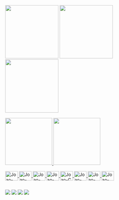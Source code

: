 
 <div>
 <img height="170em" src="https://s3.us-west-2.amazonaws.com/secure.notion-static.com/2db3ad72-b613-47ab-8107-11bba87d3d1c/_3dtext2gif_ktfhtxggaedi.gif?X-Amz-Algorithm=AWS4-HMAC-SHA256&X-Amz-Credential=AKIAT73L2G45O3KS52Y5%2F20210806%2Fus-west-2%2Fs3%2Faws4_request&X-Amz-Date=20210806T134837Z&X-Amz-Expires=86400&X-Amz-Signature=c3024d115fe0068963045a95119abc2895eeb2d0aed3e6b31181459ea58de0b5&X-Amz-SignedHeaders=host&response-content-disposition=filename%20%3D%22_3dtext2gif_ktfhtxggaedi.gif%22"/>
  
 <img height="170em" src="https://s3.us-west-2.amazonaws.com/secure.notion-static.com/80fe180d-3ee8-4f87-b6f8-685748692bd0/prog.gif?X-Amz-Algorithm=AWS4-HMAC-SHA256&X-Amz-Credential=AKIAT73L2G45O3KS52Y5%2F20210806%2Fus-west-2%2Fs3%2Faws4_request&X-Amz-Date=20210806T132843Z&X-Amz-Expires=86400&X-Amz-Signature=0cdd8b03e8fa3d935507f4a7467d5b6be7628772c462475f4af966d2da3836fd&X-Amz-SignedHeaders=host&response-content-disposition=filename%20%3D%22prog.gif%22"/>
 
 <img height="170em" src="https://s3.us-west-2.amazonaws.com/secure.notion-static.com/f8d5aa13-c534-491b-bd83-db9598b46a2a/mat.gif?X-Amz-Algorithm=AWS4-HMAC-SHA256&X-Amz-Credential=AKIAT73L2G45O3KS52Y5%2F20210806%2Fus-west-2%2Fs3%2Faws4_request&X-Amz-Date=20210806T132914Z&X-Amz-Expires=86400&X-Amz-Signature=af69f1fa787c2bb37f3eeef7b240f3b35a8e82e890d83821f851712d7f9f8214&X-Amz-SignedHeaders=host&response-content-disposition=filename%20%3D%22mat.gif%22"/>
 

 </div><br>
 
 <div>
 <a href="https://github.com/joaoguilhermemendes">
  <img height="150em" src="https://github-readme-stats.vercel.app/api?username=joaoguilhermemendes&show_icons=true&theme=dark&include_all_commits=true&count_private=true"/>
  <img height="150em" src="https://github-readme-stats.vercel.app/api/top-langs/?username=joaoguilhermemendes&layout=compact&langs_count=16&theme=dark"/>
<div>
<div style="display: inline_block"><br>
  <img align="center" alt="Joao-Js" height="30" width="40" src="https://s3.us-west-2.amazonaws.com/secure.notion-static.com/a3586ee2-0f04-4594-a95b-d3318ae4000f/javascript.svg?X-Amz-Algorithm=AWS4-HMAC-SHA256&X-Amz-Credential=AKIAT73L2G45O3KS52Y5%2F20210806%2Fus-west-2%2Fs3%2Faws4_request&X-Amz-Date=20210806T150138Z&X-Amz-Expires=86400&X-Amz-Signature=56d876e6d5a700e746b17be93fcf72d9a009345a4c6e476bc69de7796469f54e&X-Amz-SignedHeaders=host&response-content-disposition=filename%20%3D%22javascript.svg%22">
  <img align="center" alt="Joao-HTML" height="30" width="40" src="https://s3.us-west-2.amazonaws.com/secure.notion-static.com/fcdee2cf-9528-4742-86ed-4b99106162f2/html5.svg?X-Amz-Algorithm=AWS4-HMAC-SHA256&X-Amz-Credential=AKIAT73L2G45O3KS52Y5%2F20210806%2Fus-west-2%2Fs3%2Faws4_request&X-Amz-Date=20210806T150329Z&X-Amz-Expires=86400&X-Amz-Signature=22f527c07941bb154180411c090f81b1fc2365bb59e9a90e379c73df7be3e68f&X-Amz-SignedHeaders=host&response-content-disposition=filename%20%3D%22html5.svg%22">
  <img align="center" alt="Joao-CSS" height="30" width="40" src="https://s3.us-west-2.amazonaws.com/secure.notion-static.com/b7b09083-57dc-4884-907f-6fc5d3d6e761/css3.svg?X-Amz-Algorithm=AWS4-HMAC-SHA256&X-Amz-Credential=AKIAT73L2G45O3KS52Y5%2F20210806%2Fus-west-2%2Fs3%2Faws4_request&X-Amz-Date=20210806T150156Z&X-Amz-Expires=86400&X-Amz-Signature=ffe377b77bf2f5683d10a1a3ea3ecd02a81e844ba261f1a9b8d325cd5775cba4&X-Amz-SignedHeaders=host&response-content-disposition=filename%20%3D%22css3.svg%22">
  <img align="center" alt="Joao-Python" height="30" width="40" src="https://s3.us-west-2.amazonaws.com/secure.notion-static.com/66b887a0-4877-46f7-9875-3f8a3c0890d4/python.svg?X-Amz-Algorithm=AWS4-HMAC-SHA256&X-Amz-Credential=AKIAT73L2G45O3KS52Y5%2F20210806%2Fus-west-2%2Fs3%2Faws4_request&X-Amz-Date=20210806T150147Z&X-Amz-Expires=86400&X-Amz-Signature=f79f48b485bf50ea1f1e282fb0cf3901dc0a7adc7eb70fa550588b6709effdd9&X-Amz-SignedHeaders=host&response-content-disposition=filename%20%3D%22python.svg%22">
  <img align="center" alt="Joao-C" height="30" width="40" src="https://s3.us-west-2.amazonaws.com/secure.notion-static.com/caaec1c0-b4b2-4af6-8bb6-61cdc6ca56fe/c.svg?X-Amz-Algorithm=AWS4-HMAC-SHA256&X-Amz-Credential=AKIAT73L2G45O3KS52Y5%2F20210806%2Fus-west-2%2Fs3%2Faws4_request&X-Amz-Date=20210806T150152Z&X-Amz-Expires=86400&X-Amz-Signature=be19c1f8e4b0ae3ad2683d61aec3676509a1b35e5ff4e5078e293c10811cd917&X-Amz-SignedHeaders=host&response-content-disposition=filename%20%3D%22c.svg%22">
 <img align="center" alt="Joao-git" height="30" width="40" src="https://s3.us-west-2.amazonaws.com/secure.notion-static.com/c178e5ed-7f7a-4eb5-a699-da88f179e9ae/git.svg?X-Amz-Algorithm=AWS4-HMAC-SHA256&X-Amz-Credential=AKIAT73L2G45O3KS52Y5%2F20210806%2Fus-west-2%2Fs3%2Faws4_request&X-Amz-Date=20210806T150041Z&X-Amz-Expires=86400&X-Amz-Signature=9792f84151460f0b589047f403d9362cc3c4fe36c71fde3d69003795c04da7b4&X-Amz-SignedHeaders=host&response-content-disposition=filename%20%3D%22git.svg%22">
 <img align="center" alt="Joao-github" height="30" width="40" src="https://s3.us-west-2.amazonaws.com/secure.notion-static.com/8429e8d4-22c8-45f4-9de7-458dfb51c5db/github.svg?X-Amz-Algorithm=AWS4-HMAC-SHA256&X-Amz-Credential=AKIAT73L2G45O3KS52Y5%2F20210806%2Fus-west-2%2Fs3%2Faws4_request&X-Amz-Date=20210806T150134Z&X-Amz-Expires=86400&X-Amz-Signature=68b89eb2f2eb485879a0a0fe914d1419a8ab45ec1bfc624a24769b7d1a42bf1a&X-Amz-SignedHeaders=host&response-content-disposition=filename%20%3D%22github.svg%22">
 <a target="_blank" href="https://github.com/joaoguilhermemendes/markdown"><img align="center" alt="Joao-markdown" height="30" width="40" src="https://s3.us-west-2.amazonaws.com/secure.notion-static.com/3983734c-290c-4950-8931-3151ea8d1fd1/markdown.svg?X-Amz-Algorithm=AWS4-HMAC-SHA256&X-Amz-Credential=AKIAT73L2G45O3KS52Y5%2F20210806%2Fus-west-2%2Fs3%2Faws4_request&X-Amz-Date=20210806T150143Z&X-Amz-Expires=86400&X-Amz-Signature=2a04528380d6cc0d97eb5c3fbbf45581a7a655428e8ff24f134f04479ea3707b&X-Amz-SignedHeaders=host&response-content-disposition=filename%20%3D%22markdown.svg%22"></a>
 
</div>
  
  ##
 

  <a href="https://www.youtube.com/channel/UC4ZZGjr6iErkdvSytagUr8A" target="_blank"><img src="https://img.shields.io/badge/-Youtube-%23EA4335?style=for-the-badge&logo=youtube&logoColor=white" target="_blank"></a>
  <a href="https://www.instagram.com/joao_guilherme26/" target="_blank"><img src="https://img.shields.io/badge/-Instagram-%23E4405F?style=for-the-badge&logo=instagram&logoColor=white" target="_blank"></a>
  <a href = "mailto:joaoguilhermemendes@id.uff.br"><img src="https://img.shields.io/badge/-Gmail-%23333?style=for-the-badge&logo=gmail&logoColor=white" target="_blank"></a>
  <a href="https://www.linkedin.com/in/jo%C3%A3o-guilherme-porto-mendes-855098209/" target="_blank"><img src="https://img.shields.io/badge/-LinkedIn-%230077B5?style=for-the-badge&logo=linkedin&logoColor=white" target="_blank"></a> 


<div align="left" width="3">

<!--[![spotify-github-profile](https://spotify-github-profile.vercel.app/api/view?uid=22u5sgcsp7bvy23iqjpv4vcbi&cover_image=true&theme=default)](https://github.com/kittinan/spotify-github-profile) -->
 
 </div>
